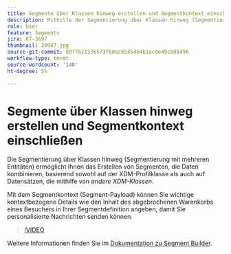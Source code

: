 ```yaml
---
title: Segmente über Klassen hinweg erstellen und Segmentkontext einschließen
description: Mithilfe der Segmentierung über Klassen hinweg (Segmentierung mit mehreren Entitäten) können Sie Segmente erstellen, die Daten auf der Basis der XDM-Profilklasse und von Datensätzen kombinieren, die mithilfe anderer XDM-Klassen erstellt wurden. Mit dem Segmentkontext (Segment-Payload) können Sie wichtige kontextbezogene Details wie den Inhalt des abgebrochenen Warenkorbs eines Besuchers in Ihrer Segmentdefinition angeben, damit Sie personalisierte Nachrichten senden können.
role: User
feature: Segments
jira: KT-3697
thumbnail: 28947.jpg
source-git-commit: 90f7621536573f60ac6585404b1ac0e49cb08496
workflow-type: tm+mt
source-wordcount: '140'
ht-degree: 5%

---
```



# Segmente über Klassen hinweg erstellen und Segmentkontext einschließen

Die Segmentierung über Klassen hinweg (Segmentierung mit mehreren Entitäten) ermöglicht Ihnen das Erstellen von Segmenten, die Daten kombinieren, basierend sowohl auf der XDM-Profilklasse als auch auf Datensätzen, die mithilfe von *andere XDM-Klassen*.

Mit dem Segmentkontext (Segment-Payload) können Sie wichtige kontextbezogene Details wie den Inhalt des abgebrochenen Warenkorbs eines Besuchers in Ihrer Segmentdefinition angeben, damit Sie personalisierte Nachrichten senden können.
>[!VIDEO](https://video.tv.adobe.com/v/28947?quality=12&learn=on)

Weitere Informationen finden Sie im [Dokumentation zu Segment Builder](https://experienceleague.adobe.com/docs/experience-platform/segmentation/ui/segment-builder.html?lang=de).

